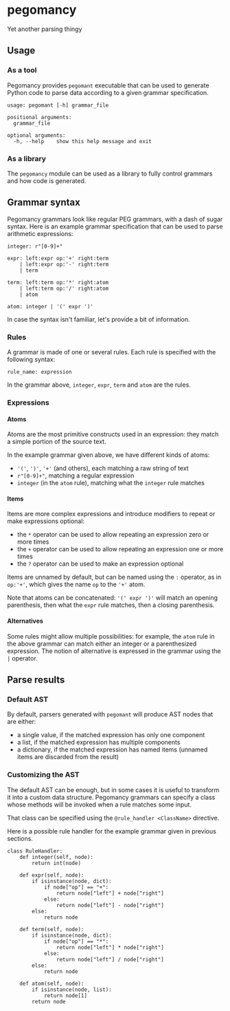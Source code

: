 # pegomancy

Yet another parsing thingy

## Usage

### As a tool

Pegomancy provides `pegomant` executable that can be used to generate Python code to parse data according to a given grammar specification.

```
usage: pegomant [-h] grammar_file

positional arguments:
  grammar_file

optional arguments:
  -h, --help    show this help message and exit
```

### As a library

The `pegomancy` module can be used as a library to fully control grammars and how code is generated.

## Grammar syntax

Pegomancy grammars look like regular PEG grammars, with a dash of sugar syntax. Here is an example grammar specification that can be used to parse arithmetic expressions:

```
integer: r"[0-9]+"

expr: left:expr op:'+' right:term
    | left:expr op:'-' right:term
    | term

term: left:term op:'*' right:atom
    | left:term op:'/' right:atom
    | atom

atom: integer | '(' expr ')'
```

In case the syntax isn't familiar, let's provide a bit of information.

### Rules

A grammar is made of one or several rules. Each rule is specified with the following syntax:

```
rule_name: expression
```

In the grammar above, `integer`, `expr`, `term` and `atom` are the rules.

### Expressions

#### Atoms

Atoms are the most primitive constructs used in an expression: they match a simple portion of the source text.

In the example grammar given above, we have different kinds of atoms:
- `'('`, `')'`, `'+'` (and others), each matching a raw string of text
- `r"[0-9]+"`, matching a regular expression
- `integer` (in the `atom` rule), matching what the `integer` rule matches

#### Items

Items are more complex expressions and introduce modifiers to repeat or make expressions optional:
- the `*` operator can be used to allow repeating an expression zero or more times
- the `+` operator can be used to allow repeating an expression one or more times
- the `?` operator can be used to make an expression optional

Items are unnamed by default, but can be named using the `:` operator, as in `op:'+'`, which gives the name
`op` to the `'+'` atom.

Note that atoms can be concatenated: `'(' expr ')'` will match an opening parenthesis, then what the `expr` rule
matches, then a closing parenthesis.

#### Alternatives

Some rules might allow multiple possibilities: for example, the `atom` rule in the above grammar can match either
an integer or a parenthesized expression.
The notion of alternative is expressed in the grammar using the `|` operator.

## Parse results

### Default AST

By default, parsers generated with `pegomant` will produce AST nodes that are either:
- a single value, if the matched expression has only one component
- a list, if the matched expression has multiple components
- a dictionary, if the matched expression has named items (unnamed items are discarded from the result)

### Customizing the AST

The default AST can be enough, but in some cases it is useful to transform it into a custom data structure.
Pegomancy grammars can specify a class whose methods will be invoked when a rule matches some input.

That class can be specified using the `@rule_handler <ClassName>` directive.

Here is a possible rule handler for the example grammar given in previous sections.

```
class RuleHandler:
    def integer(self, node):
        return int(node)

    def expr(self, node):
        if isinstance(node, dict):
            if node["op"] == "+":
                return node["left"] + node["right"]
            else:
                return node["left"] - node["right"]
        else:
            return node

    def term(self, node):
        if isinstance(node, dict):
            if node["op"] == "*":
                return node["left"] * node["right"]
            else:
                return node["left"] / node["right"]
        else:
            return node

    def atom(self, node):
        if isinstance(node, list):
            return node[1]
        return node
```
